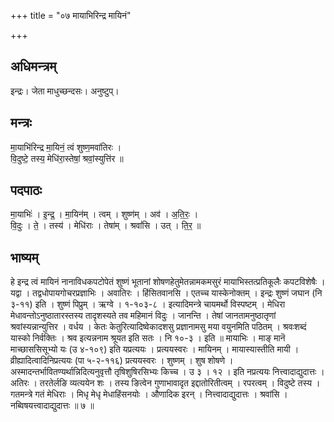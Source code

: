 +++
title = "०७ मायाभिरिन्द्र मायिनं"

+++
## अधिमन्त्रम्
इन्द्रः। जेता माधुच्छन्दसः। अनुष्टुप्।

## मन्त्रः
मा॒याभि॑रिन्द्र मा॒यिनं॒ त्वं शुष्ण॒मवा॑तिरः ।  
वि॒दुष्टे॒ तस्य॒ मेधि॑रा॒स्तेषां॒ श्रवां॒स्युत्ति॑र ॥

## पदपाठः
मा॒याभिः॑ । इ॒न्द्र॒ । मा॒यिन॑म् । त्वम् । शुष्ण॑म् । अव॑ । अ॒ति॒रः॒ ।  
वि॒दुः । ते॒ । तस्य॑ । मेधि॑राः । तेषा॑म् । श्रवां॑सि । उत् । ति॒र॒ ॥

## भाष्यम्
हे इन्द्र त्वं मायिनं नानाविधकपटोपेतं शुष्णं भूतानां शोषणहेतुमेतन्नामकमसुरं मायाभिस्तत्प्रतिकूलैः कपटविशेषैः । यद्वा । तद्वधोपायगोचरप्रज्ञाभिः । अवातिरः । हिंसितवानसि । एतच्च यास्केनोक्तम् । इन्द्रः शुष्णं जघान (नि ३-११) इति । शुष्णं पिप्रुम् । ऋग्वे । १-१०३-८ । इत्यादिमन्त्रे चायमर्थो विस्पष्टम् । मेधिरा मेधावन्तोऽनुष्ठातारस्तस्य तादृशस्यते तव महिमानं विदुः । जानन्ति । तेषां जानतामनुष्ठातृणां श्रवांस्यन्नान्युत्तिर । वर्धय । केतः केतुरित्यादिष्वेकादशसु प्रज्ञानामसु मया वयुनमिति पठितम् । श्रवःशब्दं यास्को निर्वक्तिः । श्रव इत्यन्ननाम श्रूयत इति सतः । नि १०-३ । इति ॥ मायाभिः । माङ् मानॆ माच्छाससिसूभ्यो यः (उ ४-१०९) इति यप्रत्ययः । प्रत्ययस्वरः । मायिनम् । मायास्यास्तीति मायी । व्रीह्यादित्वादिनिप्रत्ययः (पा ५-२-११६) प्रत्ययस्वरः । शुष्णम् । शुष शोषणे । अस्मादन्तर्भावितण्यर्थान्निदित्यनुवृत्तौ तृषिशुषिरसिभ्यः किच्च । उ ३ । १२ । इति नप्रत्ययः नित्त्वादाद्युदात्तः । अतिरः । तरतेर्लङि व्यत्ययेन शः । तस्य ङित्वेन गुणाभावादृत इद्दातोरितीत्वम् । रपरत्वम् । विदुष्टे तस्य । गतमन्त्रे गतं मेधिराः । मिधृ मेधृ मेधाहिंसनयोः । औणादिक इरन् । नित्त्वादाद्युदात्तः । श्रवांसि । नब्विषयत्त्वादाद्युदात्तः ॥ ७ ॥